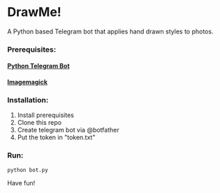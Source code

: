 # DrawMe!
A Python based Telegram bot that applies hand drawn styles to photos.

### Prerequisites:

#### [Python Telegram Bot](https://github.com/python-telegram-bot/python-telegram-bot)
#### [Imagemagick](https://github.com/ImageMagick/ImageMagick)

### Installation:

1. Install prerequisites
2. Clone this repo
3. Create telegram bot via @botfather
4. Put the token in "token.txt"

### Run:
```
python bot.py
```

Have fun!



